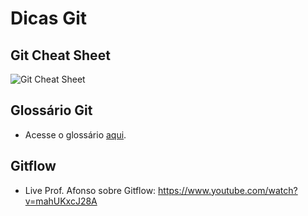 # Dicas Git

## Git Cheat Sheet
![Git Cheat Sheet](https://github.com/kterra/Inteli-2024-1B/blob/main/materiais/dicas-git/git-cheat-sheet-light.jpg)

## Glossário Git
- Acesse o glossário [aqui](https://github.com/kterra/Inteli-2024-1B/blob/main/materiais/dicas-git/glossario-git.md).
## Gitflow
- Live Prof. Afonso sobre Gitflow: https://www.youtube.com/watch?v=mahUKxcJ28A
